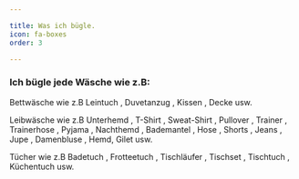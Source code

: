 ```yaml
---

title: Was ich bügle.
icon: fa-boxes
order: 3

---
```


### Ich bügle jede Wäsche wie z.B:
Bettwäsche wie z.B Leintuch , Duvetanzug , Kissen , Decke usw.  
  
Leibwäsche wie z.B Unterhemd , T-Shirt , Sweat-Shirt , Pullover , Trainer , Trainerhose , Pyjama , Nachthemd , Bademantel , Hose , Shorts , Jeans , Jupe , Damenbluse , Hemd, Gilet usw.  
  
Tücher wie z.B Badetuch , Frotteetuch , Tischläufer , Tischset , Tischtuch , Küchentuch usw.  
